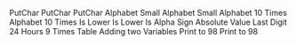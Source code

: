 PutChar
PutChar
PutChar
Alphabet Small
Alphabet Small
Alphabet 10 Times
Alphabet 10 Times
Is Lower
Is Lower
Is Alpha
Sign
Absolute Value
Last Digit
24 Hours
9 Times Table
Adding two Variables
Print to 98
Print to 98
